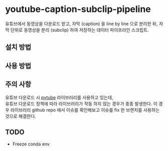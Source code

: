 # youtube-caption-subclip-pipeline

유튜브에서 동영상을 다운로드 받고, 자막 (caption) 을 line by line 으로 분리한 뒤, 자막 단위로 동영상을 분리 (subclip) 하여 저장하는 데이터 파이프라인 스크립트.

## 설치 방법

## 사용 방법

## 주의 사항

유튜브 다운로드 시 [pytube](https://github.com/pytube/pytube) 라이브러리를 사용하고 있는데,  
유튜브 다운로드 정책에 따라 라이브러리가 작동 하지 않는 경우가 종종 발생한다. 이 경우 라이브러리 github repo 에서 이슈를 확인해보고 이슈를 fix 한 브랜치를 사용하는 것으로 해결한다.

## TODO

* Freeze conda env

